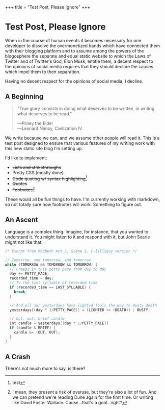 +++
title = "Test Post, Please Ignore"
+++

# Test Post, Please Ignore

When in the course of human events it becomes necessary for one developer to
dissolve the overmonetized bands which have connected them with their blogging
platform and to assume among the powers of the blogosphere the separate and
equal static website to which the Laws of Twitter and of Twitter's God, Elon
Musk, entitle them, a decent respect to the opinions of social media requires
that they should declare the causes which impel them to their separation.

Having no decent respect for the opinions of social media, I decline.

## A Beginning

> "True glory consists in doing what deserves to be written, in writing what
> deserves to be read."
>
> —Pliney the Elder  
> —Leonard Nimoy, Civilization IV

We write because we can, and we assume other people will read it. This is a test
post designed to ensure that various features of my writing work with this new
static site blog I'm setting up.

I'd like to implement:

* ~~Lists and strikethroughs~~
* Pretty CSS (mostly done)
* ~~Code quoting w/ syntax highlighting~~[^2]
* ~~Quotes~~
* ~~Footnotes~~[^1]

[^2]: test
[^1]: I mean, they present a risk of overuse, but they're also a lot of fun. And we can pretend we're reading Dune again for the first time. Or writing like David Foster Wallace. Cause...that's a goal...right?

These would all be fun things to have. I'm currently working with markdown, so
not totally sure how footnotes will work. Something to figure out.

## An Ascent

Language is a complex thing. Imagine, for instance, that you wanted to
understand it. You might listen to it and respond with it, but John Searle might
not like that.

```c
/* Exerpt from Macbeth Act 5, Scene 5, C-lilliquy version */

// Tomorrow, and tomorrow, and tomorrow
while (TOMORROW && TOMORROW && TOMORROW) {
  // Creeps in this petty pace from day to day
  day += PETTY_PACE;
  recorded_time = day;
  // To the last syllable of recorded time
  if (recorded_time == LAST_SYLLABLE) {
    break;
  }

  // And all our yesterdays have lighted fools the way to dusty death
  yesterdays[(day * 1/PETTY_PACE)] = (LIGHTED << (DEATH)) | DUSTY;

  // Out, out, brief candle
  int candle = yesterdays[(day * 1/PETTY_PACE)]
  if (candle & BRIEF) {
    candle &= (OUT, OUT);
  }
}
```

## A Crash

There's not much more to say, is there?
